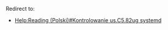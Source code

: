 Redirect to:

*   [Help:Reading (Polski)#Kontrolowanie us.C5.82ug systemd](/index.php/Help:Reading_(Polski)#Kontrolowanie_us.C5.82ug_systemd "Help:Reading (Polski)")